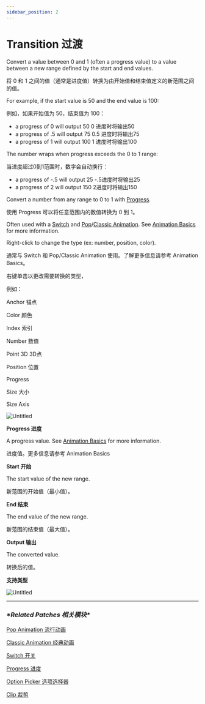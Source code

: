 ```yaml
---
sidebar_position: 2
---
```


# Transition 过渡

Convert a value between 0 and 1 (often a progress value) to a value between a new range defined by the start and end values.

将 0 和 1 之间的值（通常是进度值）转换为由开始值和结束值定义的新范围之间的值。

For example, if the start value is 50 and the end value is 100:

例如，如果开始值为 50，结束值为 100：

- a progress of 0 will output 50 0 进度时将输出50
- a progress of .5 will output 75 0.5 进度时将输出75
- a progress of 1 will output 100 1 进度时将输出100

The number wraps when progress exceeds the 0 to 1 range:

当进度超过0到1范围时，数字会自动换行：

- a progress of -.5 will output 25 -.5进度时将输出25
- a progress of 2 will output 150 2进度时将输出150

Convert a number from any range to 0 to 1 with [Progress](https://www.notion.so/Progress-9e7dae7cad624cd9a8666d13c8d56246).

使用 Progress 可以将任意范围内的数值转换为 0 到 1。

Often used with a [Switch](https://www.notion.so/Switch-bd684625ec8b4aaa9ff9b5ae3e396e86) and [Pop](https://www.notion.so/Pop-Animation-fa14e93b7f1a480f933420a19fa15fad)/[Classic Animation](https://www.notion.so/Classic-Animation-8996317e957c4b8893a175bd266112e5). See [Animation Basics](https://www.notion.so/cbf103e362354b7dbb0217e916ed392e) for more information.

Right-click to change the type (ex: number, position, color).

通常与 Switch 和 Pop/Classic Animation 使用。了解更多信息请参考 Animation Basics。

右键单击以更改需要转换的类型，

例如：

Anchor 锚点

Color 颜色

Index 索引

Number 数值

Point 3D 3D点

Position 位置

Progress

Size 大小

Size Axis

![Untitled](https://s3.us-west-2.amazonaws.com/secure.notion-static.com/5a22c3b2-2dbd-4bf5-8bd0-390008390589/Untitled.png?X-Amz-Algorithm=AWS4-HMAC-SHA256&X-Amz-Content-Sha256=UNSIGNED-PAYLOAD&X-Amz-Credential=AKIAT73L2G45EIPT3X45%2F20220602%2Fus-west-2%2Fs3%2Faws4_request&X-Amz-Date=20220602T182429Z&X-Amz-Expires=86400&X-Amz-Signature=c0266e99c76eaf9ffef86ebe3874d3c2333f0f2652bf5a26e6541d852e90808d&X-Amz-SignedHeaders=host&response-content-disposition=filename%20%3D%22Untitled.png%22&x-id=GetObject)

**Progress 进度**

A progress value. See [Animation Basics](https://www.notion.so/cbf103e362354b7dbb0217e916ed392e) for more information.

进度值。更多信息请参考 Animation Basics

**Start 开始**

The start value of the new range.

新范围的开始值（最小值）。

**End 结束**

The end value of the new range.

新范围的结束值（最大值）。

**Output 输出**

The converted value.

转换后的值。

**支持类型**

![Untitled](https://s3.us-west-2.amazonaws.com/secure.notion-static.com/6f87bb75-4730-45e3-93bf-10b0af47c241/Untitled.png?X-Amz-Algorithm=AWS4-HMAC-SHA256&X-Amz-Content-Sha256=UNSIGNED-PAYLOAD&X-Amz-Credential=AKIAT73L2G45EIPT3X45%2F20220602%2Fus-west-2%2Fs3%2Faws4_request&X-Amz-Date=20220602T182441Z&X-Amz-Expires=86400&X-Amz-Signature=0e96effbc4aeef7e3f193720c8394c5ff590958b491797a6e0b3a854332061b4&X-Amz-SignedHeaders=host&response-content-disposition=filename%20%3D%22Untitled.png%22&x-id=GetObject)

------

### ***\*Related Patches 相关模块\****

[Pop Animation 流行动画](https://www.notion.so/Pop-Animation-fa14e93b7f1a480f933420a19fa15fad)

[Classic Animation 经典动画](https://www.notion.so/Classic-Animation-8996317e957c4b8893a175bd266112e5)

[Switch 开关](https://www.notion.so/Switch-bd684625ec8b4aaa9ff9b5ae3e396e86)

[Progress 进度](https://www.notion.so/Progress-9e7dae7cad624cd9a8666d13c8d56246)

[Option Picker 选项选择器](https://www.notion.so/Option-Picker-26fa02ba463b47be8b9c4098357d5dfb)

[Clip 裁剪](https://www.notion.so/Clip-a5ecb147ada6467e982695ba6670f474)

